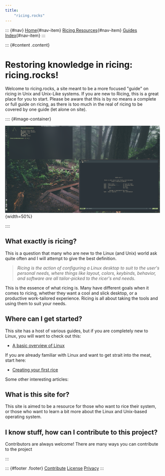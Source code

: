 ```yaml
---
title:
	"ricing.rocks"
---
```


::: {#nav}
[Home](index.html){#nav-item}
[Ricing Resources](resources.html){#nav-item}
[Guides Index](guide_index.html){#nav-item}
:::

::: {#content .content}

# Restoring knowledge in ricing: ricing.rocks!

Welcome to ricing.rocks, a site meant to be a more focused "guide" on ricing in Unix and Unix-Like systems.
If you are new to Ricing, this is a great place for you to start. Please be aware that this is by no means a complete or
full guide on ricing, as there is too much in the real of ricing to be covered by one guide (let alone on site).

:::: {#image-container}

![A sample rice](data/img/rice_scrot_0.png){width=50%}

::::

## What exactly is ricing?
This is a question that many who are new to the Linux (and Unix) world ask quite often and I will attempt to give the best definition.

> *Ricing is the action of configuring a Linux desktop to suit to the user's personal needs,
> where things like layout, colors, keybinds, behavior, and software are all tailor-picked
> to the ricer's end needs.*

This is the essence of what ricing is. Many have different goals when it comes to ricing, whether they want a cool and slick desktop, or a productive work-tailored experience.
Ricing is all about taking the tools and using them to suit your needs.

## Where can I get started?
This site has a host of various guides, but if you are completely new to Linux, you will want to check out this:

- [A basic overview of Linux](articles/linux_overview.html)

If you are already familiar with Linux and want to get strait into the meat, start here:

- [Creating your first rice](articles/first_rice/first_rice.html)

Some other interesting articles:

## What is this site for?
This site is aimed to be a resource for those who want to rice their system,
or those who want to learn a bit more about the Linux and Unix-based operating system.

## I know stuff, how can I contribute to this project?
Contributors are always welcome! There are many ways you can contribute to the project

:::

::: {#footer .footer}
[Contribute](https://github.com/theory-of-everything/ricing-rocks)
[License](https://www.gnu.org/licenses/agpl-3.0.txt)
[Privacy](privacy.html)
:::

<!-- # vim: fdm=marker:filetype=markdown:ts=4:shiftwidth=4:expandtab! -->
